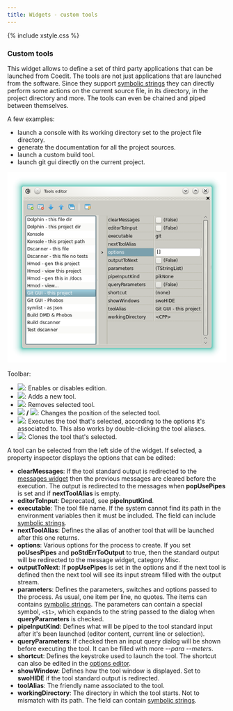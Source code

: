```yaml
---
title: Widgets - custom tools
---
```


{% include xstyle.css %}

### Custom tools

This widget allows to define a set of third party applications that can be launched from Coedit.
The tools are not just applications that are launched from the software.
Since they support [symbolic strings](features_symbolic_strings) they can directly perform some actions on the current source file, in its directory, in the project directory and more.
The tools can even be chained and piped between themselves.

A few examples:

- launch a console with its working directory set to the project file directory.
- generate the documentation for all the project sources.
- launch a custom build tool.
- launch git gui directly on the current project.

![](img/custom_tools.png)

Toolbar:

- <img src="{%include icurl%}window/application_edit.png" class="tlbric"/>: Enables or disables edition.
- <img src="{%include icurl%}window/application_add.png" class="tlbric"/>: Adds a new tool.
- <img src="{%include icurl%}window/application_delete.png" class="tlbric"/>: Removes selected tool.
- <img src="{%include icurl%}arrow/arrow_up.png" class="tlbric"/> **/** <img src="{%include icurl%}arrow/arrow_down.png" class="tlbric"/>: Changes the position of the selected tool.
- <img src="{%include icurl%}window/application_flash.png" class="tlbric"/>: Executes the tool that's selected, according to the options it's associated to. This also works by double-clicking the tool aliases.
- <img src="{%include icurl%}window/application_double.png" class="tlbric"/>: Clones the tool that's selected.

A tool can be selected from the left side of the widget. If selected, a property inspector displays the options that can be edited:

- **clearMessages**: If the tool standard output is redirected to the [messages widget](widgets_messages) then the previous messages are cleared before the execution. The output is redirected to the messages when **popUsePipes** is set and if **nextToolAlias** is empty.
- **editorToInput**: Deprecated, see **pipeInputKind**.
- **executable**: The tool file name. If the system cannot find its path in the environment variables then it must be included. The field can include [symbolic strings](features_symbolic_strings).
- **nextToolAlias**: Defines the alias of another tool that will be launched after this one returns.
- **options**: Various options for the process to create. If you set **poUsesPipes** and **poStdErrToOutput** to true, then the standard output will be redirected to the message widget, category Misc.
- **outputToNext**: If **popUsePipes** is set in the options and if the next tool is defined then the next tool will see its input stream filled with the output stream.
- **parameters**: Defines the parameters, switches and options passed to the process. As usual, one item per line, no quotes. The items can contains [symbolic strings](features_symbolic_strings). The parameters can contain a special symbol, `<$1>`, which expands to the string passed to the dialog when **queryParameters** is checked.
- **pipeInputKind**: Defines what will be piped to the tool standard input after it's been launched (editor content, current line or selection).
- **queryParameters**: If checked then an input query dialog will be shown before executing the tool. It can be filled with more _--para --meters_.
- **shortcut**: Defines the keystroke used to launch the tool. The shortcut can also be edited in the [options editor](widgets_options_editor).
- **showWindow**: Defines how the tool window is displayed. Set to **swoHIDE** if the tool standard output is redirected.
- **toolAlias**: The friendly name associated to the tool.
- **workingDirectory**: The directory in which the tool starts. Not to mismatch with its path. The field can contain [symbolic strings](features_symbolic_strings).